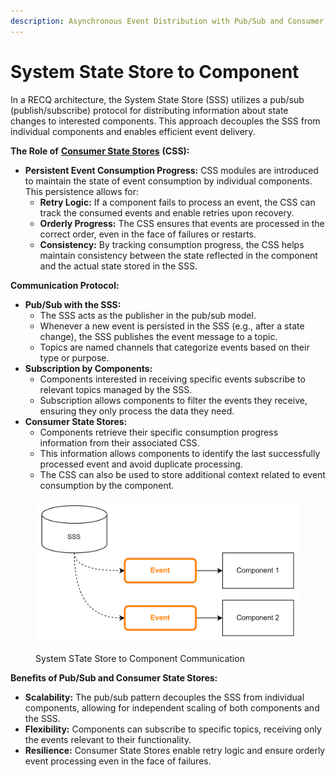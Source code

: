 ```yaml
---
description: Asynchronous Event Distribution with Pub/Sub and Consumer State Stores
---
```


# System State Store to Component

In a RECQ architecture, the System State Store (SSS) utilizes a pub/sub (publish/subscribe) protocol for distributing information about state changes to interested components. This approach decouples the SSS from individual components and enables efficient event delivery.

**The Role of** [**Consumer State Stores**](../../evento-framework/eventobundle/consumerstatestore/) **(CSS):**

* **Persistent Event Consumption Progress:** CSS modules are introduced to maintain the state of event consumption by individual components. This persistence allows for:
  * **Retry Logic:** If a component fails to process an event, the CSS can track the consumed events and enable retries upon recovery.
  * **Orderly Progress:** The CSS ensures that events are processed in the correct order, even in the face of failures or restarts.
  * **Consistency:** By tracking consumption progress, the CSS helps maintain consistency between the state reflected in the component and the actual state stored in the SSS.

**Communication Protocol:**

* **Pub/Sub with the SSS:**
  * The SSS acts as the publisher in the pub/sub model.
  * Whenever a new event is persisted in the SSS (e.g., after a state change), the SSS publishes the event message to a topic.
  * Topics are named channels that categorize events based on their type or purpose.
* **Subscription by Components:**
  * Components interested in receiving specific events subscribe to relevant topics managed by the SSS.
  * Subscription allows components to filter the events they receive, ensuring they only process the data they need.
* **Consumer State Stores:**
  * Components retrieve their specific consumption progress information from their associated CSS.
  * This information allows components to identify the last successfully processed event and avoid duplicate processing.
  * The CSS can also be used to store additional context related to event consumption by the component.

<figure><img src="../../.gitbook/assets/image (48).png" alt=""><figcaption><p>System STate Store to Component Communication</p></figcaption></figure>

**Benefits of Pub/Sub and Consumer State Stores:**

* **Scalability:** The pub/sub pattern decouples the SSS from individual components, allowing for independent scaling of both components and the SSS.
* **Flexibility:** Components can subscribe to specific topics, receiving only the events relevant to their functionality.
* **Resilience:** Consumer State Stores enable retry logic and ensure orderly event processing even in the face of failures.
